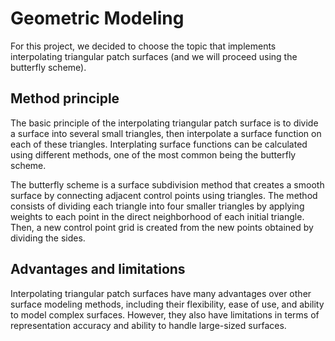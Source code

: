 # Geometric Modeling

For this project, we decided to choose the topic that implements interpolating triangular patch surfaces (and we will proceed using the butterfly scheme).

## Method principle

The basic principle of the interpolating triangular patch surface is to divide a surface into several small triangles, then interpolate a surface function on each of these triangles. Interplating surface functions can be calculated using different methods, one of the most common being the butterfly scheme.

The butterfly scheme is a surface subdivision method that creates a smooth surface by connecting adjacent control points using triangles. The method consists of dividing each triangle into four smaller triangles by applying weights to each point in the direct neighborhood of each initial triangle. Then, a new control point grid is created from the new points obtained by dividing the sides.

## Advantages and limitations

Interpolating triangular patch surfaces have many advantages over other surface modeling methods, including their flexibility, ease of use, and ability to model complex surfaces. However, they also have limitations in terms of representation accuracy and ability to handle large-sized surfaces.


<!---
# Modélisation Géométrique

Pour ce projet, nous avons décidé de choisir le sujet qui implémente les surfaces à patches triangulaires interpolantes (et on va procéder par le schéma butterfly).

## Principe de la méthode

Le principe de base de la surface à patches triangulaires interpolantes est de diviser une surface en plusieurs petits triangles, puis d'interpoler une fonction de surface sur chacun de ces triangles. Les fonctions de surface interpolantes peuvent être calculées en utilisant différentes méthodes, l'une des plus courantes étant le schéma butterfly. 

Le schéma butterfly est une méthode de subdivision de surface qui crée une surface lisse en reliant les points de contrôle adjacents à l'aide de triangles. La méthode consiste à diviser chaque triangle en quatre triangles plus petits en appliquant des poids à chaque point dans le voisinage direct de chaque triangle initial. Ensuite, une nouvelle grille de points de contrôle est créée à partir des nouveaux points obtenus en divisant les côtés.

## Avantages et limites

Les surfaces à patches triangulaires interpolantes présentent de nombreux avantages par rapport à d'autres méthodes de modélisation de surface, notamment leur flexibilité, leur facilité d'utilisation et leur capacité à modéliser des surfaces complexes. Cependant, elles ont également des limites en termes de précision de la représentation et de capacité à gérer des surfaces de grande taille. 
---->
